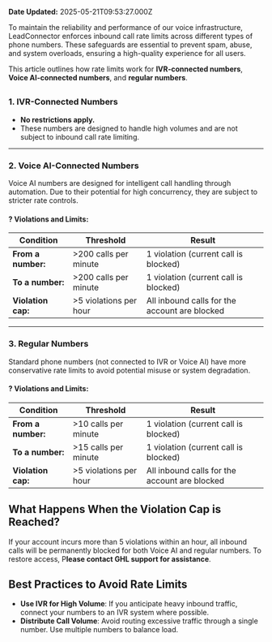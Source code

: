 **Date Updated:** 2025-05-21T09:53:27.000Z

To maintain the reliability and performance of our voice infrastructure, LeadConnector enforces inbound call rate limits across different types of phone numbers. These safeguards are essential to prevent spam, abuse, and system overloads, ensuring a high-quality experience for all users.  
  
This article outlines how rate limits work for **IVR-connected numbers**, **Voice AI-connected numbers**, and **regular numbers**.

##   

### 1\. **IVR-Connected Numbers**

* **No restrictions apply.**
* These numbers are designed to handle high volumes and are not subject to inbound call rate limiting.

---

### 2\. **Voice AI-Connected Numbers**

Voice AI numbers are designed for intelligent call handling through automation. Due to their potential for high concurrency, they are subject to stricter rate controls.

#### ? Violations and Limits:

| Condition          | Threshold               | Result                                        |
| ------------------ | ----------------------- | --------------------------------------------- |
| **From a number:** | \>200 calls per minute  | 1 violation (current call is blocked)         |
| **To a number:**   | \>200 calls per minute  | 1 violation (current call is blocked)         |
| **Violation cap:** | \>5 violations per hour | All inbound calls for the account are blocked |

---

### 3\. **Regular Numbers**

Standard phone numbers (not connected to IVR or Voice AI) have more conservative rate limits to avoid potential misuse or system degradation.

#### ? Violations and Limits:

| Condition          | Threshold               | Result                                        |
| ------------------ | ----------------------- | --------------------------------------------- |
| **From a number:** | \>10 calls per minute   | 1 violation (current call is blocked)         |
| **To a number:**   | \>15 calls per minute   | 1 violation (current call is blocked)         |
| **Violation cap:** | \>5 violations per hour | All inbound calls for the account are blocked |
  
  
## **What Happens When the Violation Cap is Reached?**

If your account incurs more than 5 violations within an hour, all inbound calls will be permanently blocked for both Voice AI and regular numbers. To restore access, P**lease contact GHL support for assistance**.  
  
  
## **Best Practices to Avoid Rate Limits**

* **Use IVR for High Volume**: If you anticipate heavy inbound traffic, connect your numbers to an IVR system where possible.
* **Distribute Call Volume**: Avoid routing excessive traffic through a single number. Use multiple numbers to balance load.
  
  
